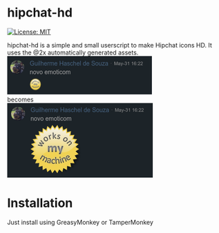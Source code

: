 # hipchat-hd

[![License: MIT](https://img.shields.io/badge/License-MIT-yellow.svg)](https://opensource.org/licenses/MIT)

hipchat-hd is a simple and small userscript to make Hipchat icons HD. It uses the @2x automatically generated assets. 
![alt text](https://raw.githubusercontent.com/ghaschel/ghaschel.github.io/master/assets/hipchat-hd/before.png)  
becomes  
![alt text](https://raw.githubusercontent.com/ghaschel/ghaschel.github.io/master/assets/hipchat-hd/after.png)

# Installation
Just install using GreasyMonkey or TamperMonkey